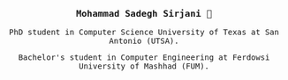 <div align='center'>

<h3><samp><strong>Mohammad Sadegh Sirjani</strong> 👋 </samp></h3>

<p> <samp>PhD student in Computer Science University of Texas at San Antonio (UTSA). </samp></p>
<p> <samp>Bachelor's student in Computer Engineering at Ferdowsi University of Mashhad (FUM). </samp></p>

<br>

</div>
